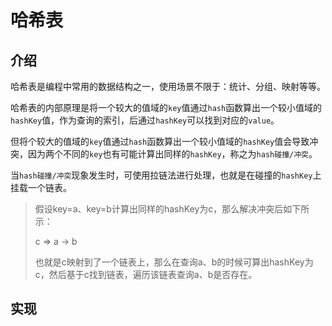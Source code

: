 # 哈希表

## 介绍

哈希表是编程中常用的数据结构之一，使用场景不限于：统计、分组、映射等等。

哈希表的内部原理是将一个较大的值域的`key`值通过`hash`函数算出一个较小值域的`hashKey`值，作为查询的索引，后通过`hashKey`可以找到对应的`value`。

但将个较大的值域的`key`值通过`hash`函数算出一个较小值域的`hashKey`值会导致冲突，因为两个不同的`key`也有可能计算出同样的`hashKey`，称之为`hash碰撞/冲突`。

当`hash碰撞/冲突`现象发生时，可使用拉链法进行处理，也就是在碰撞的`hashKey`上挂载一个链表。

> 假设key=a、key=b计算出同样的hashKey为c，那么解决冲突后如下所示：
> 
> c => a -> b
> 
> 也就是c映射到了一个链表上，那么在查询a、b的时候可算出hashKey为c，然后基于c找到链表，遍历该链表查询a、b是否存在。

## 实现
